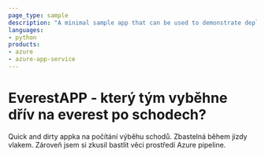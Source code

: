 ```yaml
---
page_type: sample
description: "A minimal sample app that can be used to demonstrate deploying Flask apps to Azure App Service on Linux."
languages:
- python
products:
- azure
- azure-app-service
---
```


# EverestAPP - který tým vyběhne dřív na everest po schodech?

Quick and dirty appka na počítání výběhu schodů. Zbastelná během jízdy vlakem. Zároveň jsem si zkusil bastlit věci prostředí Azure pipeline.
